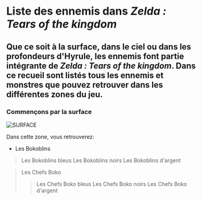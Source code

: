 # Liste des ennemis dans *Zelda : Tears of the kingdom*
## Que ce soit à la surface, dans le ciel ou dans les profondeurs d'Hyrule, les ennemis font partie intégrante de *Zelda : Tears of the kingdom*. Dans ce recueil sont listés tous les ennemis et monstres que pouvez retrouver dans les différentes zones du jeu.

### Commençons par la surface

![SURFACE](https://github.com/emmamichel19/RecueilEnnemisTOTK/assets/144808143/a2e66258-e1fa-4d43-875e-e1df5e57188e)






Dans cette zone, vous retrouverez:

* Les Bokoblins
>Les Bokoblins bleus
>Les Bokoblins noirs
>Les Bokoblins d'argent

>Les Chefs Boko
>>Les Chefs Boko bleus
>>Les Chefs Boko noirs
>>Les Chefs Boko d'argent
